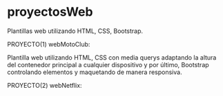 # proyectosWeb
Plantillas web utilizando HTML, CSS, Bootstrap.

PROYECTO(1) webMotoClub:

Plantilla web utilizando HTML,
CSS con media querys adaptando la altura del contenedor principal a cualquier dispositivo 
y por último, Bootstrap controlando elementos y maquetando de manera responsiva. 

PROYECTO(2) webNetflix:

